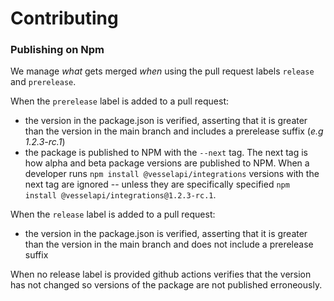 # Contributing

### Publishing on Npm

We manage _what_ gets merged _when_ using the pull request labels `release` and `prerelease`.

When the `prerelease` label is added to a pull request:

- the version in the package.json is verified, asserting that it is greater than the version in the main branch and includes a prerelease suffix (_e.g 1.2.3-rc.1_)
- the package is published to NPM with the `--next` tag. The next tag is how alpha and beta package versions are published to NPM. When a developer runs `npm install @vesselapi/integrations` versions with the next tag are ignored -- unless they are specifically specified `npm install @vesselapi/integrations@1.2.3-rc.1`.

When the `release` label is added to a pull request:

- the version in the package.json is verified, asserting that it is greater than the version in the main branch and does not include a prerelease suffix

When no release label is provided github actions verifies that the version has not changed so versions of the package are not published erroneously.
